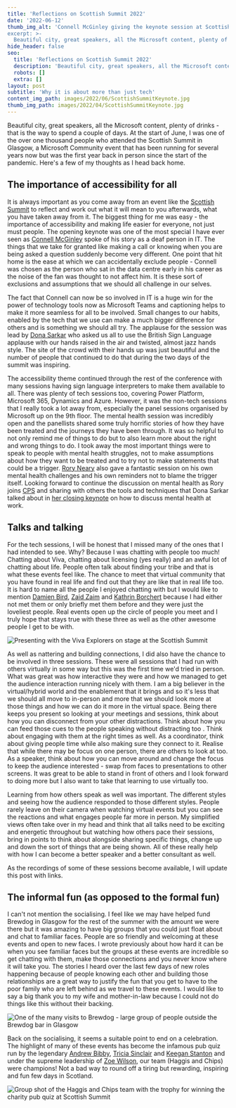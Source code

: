 ```yaml
---
title: 'Reflections on Scottish Summit 2022'
date: '2022-06-12'
thumb_img_alt: 'Connell McGinley giving the keynote session at Scottish Summit 2022 saying we rise by uplifting others
excerpt: >-
  Beautiful city, great speakers, all the Microsoft content, plenty of drinks - that is the way to spend a couple of days. At the start of June, I was one of the over one thousand people who attended the Scottish Summit in Glasgow, a Microsoft Community event that has been running for several years now but was the first year back in person since the start of the pandemic. Here's a few of my thoughts as I head back home.
hide_header: false
seo:
  title: 'Reflections on Scottish Summit 2022'
  description: 'Beautiful city, great speakers, all the Microsoft content, plenty of drinks - that is the way to spend a couple of days. At the start of June, I was one of the over one thousand people who attended the Scottish Summit in Glasgow, a Microsoft Community event that has been running for several years now but was the first year back in person since the start of the pandemic. Here's a few of my thoughts as I head back home.'
  robots: []
  extra: []
layout: post
subtitle: 'Why it is about more than just tech'
content_img_path: images/2022/06/ScottishSummitKeynote.jpg
thumb_img_path: images/2022/04/ScottishSummitKeynote.jpg
---
```

Beautiful city, great speakers, all the Microsoft content, plenty of drinks - that is the way to spend a couple of days. At the start of June, I was one of the over one thousand people who attended the Scottish Summit in Glasgow, a Microsoft Community event that has been running for several years now but was the first year back in person since the start of the pandemic. Here's a few of my thoughts as I head back home.

## The importance of accessibility for all

It is always important as you come away from an event like the [Scottish Summit](https://www.scottishsummit.com) to reflect and work out what it will mean to you afterwards, what you have taken away from it. The biggest thing for me was easy - the importance of accessibility and making life easier for everyone, not just must people. The opening keynote was one of the most special I have ever seen as [Connell McGinley](https://twitter.com/cmcginley) spoke of his story as a deaf person in IT. The things that we take for granted like making a call or knowing when you are being asked a question suddenly become very different. One point that hit home is the ease at which we can accidentally exclude people - Connell was chosen as the person who sat in the data centre early in his career as the noise of the fan was thought to not affect him. It is these sort of exclusions and assumptions that we should all challenge in our selves.

The fact that Connell can now be so involved in IT is a huge win for the power of technology tools now as Microsoft Teams and captioning helps to make it more seamless for all to be involved. Small changes to our habits, enabled by the tech that we use can make a much bigger difference for others and is something we should all try. The applause for the session was lead by [Dona Sarkar](https://twitter.com/donaSarkar) who asked us all to use the British Sign Language applause with our hands raised in the air and twisted, almost jazz hands style. The site of the crowd with their hands up was just beautiful and the number of people that continued to do that during the two days of the summit was inspiring.

The accessibility theme continued through the rest of the conference with many sessions having sign language interpreters to make them available to all. There was plenty of tech sessions too, covering Power Platform, Microsoft 365, Dynamics and Azure. However, it was the non-tech sessions that I really took a lot away from, especially the panel sessions organised by Microsoft up on the 9th floor. The mental health session was incredibly open and the panellists shared some truly horrific stories of how they have been treated and the journeys they have been through. It was so helpful to not only remind me of things to do but to also learn more about the right and wrong things to do. I took away the most important things were to speak to people with mental health struggles, not to make assumptions about how they want to be treated and to try not to make statements that could be a trigger. [Rory Neary](https://twitter.com/AzureRory) also gave a fantastic session on his own mental health challenges and his own reminders not to blame the trigger itself. Looking forward to continue the discussion on mental health as Rory joins [CPS](https://www.twitter.com) and sharing with others the tools and techniques that Dona Sarkar talked about in [her closing keynote](https://youtu.be/uewTShNre7k) on how to discuss mental health at work.

## Talks and talking

For the tech sessions, I will be honest that I missed many of the ones that I had intended to see. Why? Because I was chatting with people too much! Chatting about Viva, chatting about licensing (yes really) and an awful lot of chatting about life. People often talk about finding your tribe and that is what these events feel like. The chance to meet that virtual community that you have found in real life and find out that they are like that in real life too. It is hard to name all the people I enjoyed chatting with but I would like to mention [Damien Bird](https://twitter.com/DamoBird365), [Zaid Zaim](https://twitter.com/ZaidZaim2k) and [Kathrin Borchert](https://twitter.com/mirrortears) because I had either not met them or only briefly met them before and they were just the loveliest people. Real events open up the circle of people you meet and I truly hope that stays true with these three as well as the other awesome people I get to be with.

![Presenting with the Viva Explorers on stage at the Scottish Summit](ScottishSummitVivaExplorers.jpg)

As well as nattering and building connections, I did also have the chance to be involved in three sessions. These were all sessions that I had run with others virtually in some way but this was the first time we'd tried in person. What was great was how interactive they were and how we managed to get the audience interaction running nicely with them. I am a big believer in the virtual/hybrid world and the enablement that it brings and so it's less that we should all move to in-person and more that we should look more at those things and how we can do it more in the virtual space. Being there keeps you present so looking at your meetings and sessions, think about how you can disconnect from your other distractions. Think about how you can feed those cues to the people speaking without distracting too . Think about engaging with them at the right times as well. As a coordinator, think about giving people time while also making sure they connect to it. Realise that while there may be focus on one person, there are others to look at too. As a speaker, think about how you can move around and change the focus to keep the audience interested - swap from faces to presentations to other screens. It was great to be able to stand in front of others and I look forward to doing more but I also want to take that learning to use virtually too.

Learning from how others speak as well was important. The different styles and seeing how the audience responded to those different styles. People rarely leave on their camera when watching virtual events but you can see the reactions and what engages people far more in person. My simplified views often take over in my head and think that all talks need to be exciting and energetic throughout but watching how others pace their sessions, bring in points to think about alongside sharing specific things, change up and down the sort of things that are being shown. All of these really help with how I can become a better speaker and a better consultant as well.

As the recordings of some of these sessions become available, I will update this post with links.

## The informal fun (as opposed to the formal fun)

I can't not mention the socialising. I feel like we may have helped fund Brewdog in Glasgow for the rest of the summer with the amount we were there but it was amazing to have big groups that you could just float about and chat to familiar faces. People are so friendly and welcoming at these events and open to new faces. I wrote previously about how hard it can be when you see familiar faces but the groups at these events are incredible so get chatting with them, make those connections and you never know where it will take you. The stories I heard over the last few days of new roles happening because of people knowing each other and building those relationships are a great way to justify the fun that you get to have to the poor family who are left behind as we travel to these events. I would like to say a big thank you to my wife and mother-in-law because I could not do things like this without their backing.

![One of the many visits to Brewdog - large group of people outside the Brewdog bar in Glasgow](ScottishSummitSocialising.jpg)

Back on the socialising, it seems a suitable point to end on a celebration. The highlight of many of these events has become the infamous pub quiz run by the legendary [Andrew Bibby](https://twitter.com/andrewbibby), [Tricia Sinclair](https://twitter.com/tassyja) and [Keegan Stanton](https://twitter.com/KeeganMumInTech) and under the supreme leadership of [Zoe Wilson](https://twitter.com/SharePoint_Zoe), our team (Haggis and Chips) were champions! Not a bad way to round off a tiring but rewarding, inspiring and fun few days in Scotland.

![Group shot of the Haggis and Chips team with the trophy for winning the charity pub quiz at Scottish Summit](ScottishSummitQuizWinners.jpg)